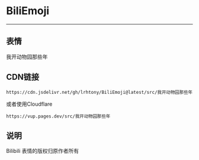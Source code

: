 # BiliEmoji
---
## 表情
我开动物园那些年
## CDN链接
```
https://cdn.jsdelivr.net/gh/lrhtony/BiliEmoji@latest/src/我开动物园那些年
```
或者使用Cloudflare
```
https://vup.pages.dev/src/我开动物园那些年
```
## 说明
Bilibili 表情的版权归原作者所有
